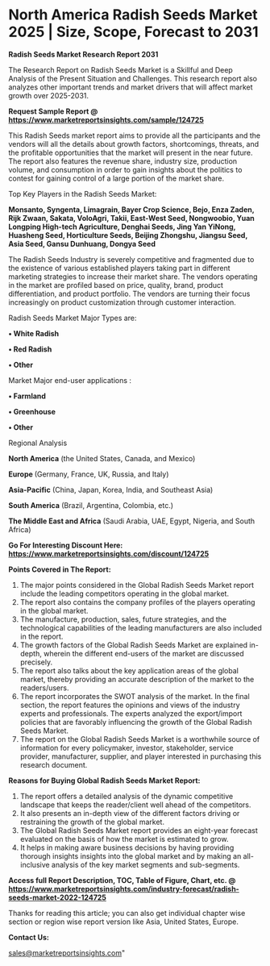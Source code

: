 # North America Radish Seeds Market 2025 | Size, Scope, Forecast to 2031

<strong>Radish Seeds Market Research Report 2031</strong>

The Research Report on Radish Seeds Market is a Skillful and Deep Analysis of the Present Situation and Challenges. This research report also analyzes other important trends and market drivers that will affect market growth over 2025-2031.

<strong>Request Sample Report @ <a href=https://www.marketreportsinsights.com/sample/124725>https://www.marketreportsinsights.com/sample/124725</a></strong>

This Radish Seeds market report aims to provide all the participants and the vendors will all the details about growth factors, shortcomings, threats, and the profitable opportunities that the market will present in the near future. The report also features the revenue share, industry size, production volume, and consumption in order to gain insights about the politics to contest for gaining control of a large portion of the market share.

Top Key Players in the Radish Seeds Market:

<strong>Monsanto, Syngenta, Limagrain, Bayer Crop Science, Bejo, Enza Zaden, Rijk Zwaan, Sakata, VoloAgri, Takii, East-West Seed, Nongwoobio, Yuan Longping High-tech Agriculture, Denghai Seeds, Jing Yan YiNong, Huasheng Seed, Horticulture Seeds, Beijing Zhongshu, Jiangsu Seed, Asia Seed, Gansu Dunhuang, Dongya Seed</strong>

The Radish Seeds Industry is severely competitive and fragmented due to the existence of various established players taking part in different marketing strategies to increase their market share. The vendors operating in the market are profiled based on price, quality, brand, product differentiation, and product portfolio. The vendors are turning their focus increasingly on product customization through customer interaction.

Radish Seeds Market Major Types are:

<strong>• White Radish

• Red Radish

• Other</strong>

Market Major end-user applications :

<strong>• Farmland

• Greenhouse

• Other</strong>

Regional Analysis

</u><strong><b>North America</b></strong> (the United States, Canada, and Mexico)

<strong><b>Europe </b></strong>(Germany, France, UK, Russia, and Italy)

<strong><b>Asia-Pacific</b></strong> (China, Japan, Korea, India, and Southeast Asia)

<strong><b>South America</b></strong> (Brazil, Argentina, Colombia, etc.)

<strong><b>The Middle East and Africa</b></strong> (Saudi Arabia, UAE, Egypt, Nigeria, and South Africa)

<strong>Go For Interesting Discount Here: <a href=https://www.marketreportsinsights.com/discount/124725>https://www.marketreportsinsights.com/discount/124725</a></strong>

<strong>Points Covered in The Report:</strong>
<ol>
  <li>The major points considered in the Global Radish Seeds Market report include the leading competitors operating in the global market.</li>
  <li>The report also contains the company profiles of the players operating in the global market.</li>
  <li>The manufacture, production, sales, future strategies, and the technological capabilities of the leading manufacturers are also included in the report.</li>
  <li>The growth factors of the Global Radish Seeds Market are explained in-depth, wherein the different end-users of the market are discussed precisely.</li>
  <li>The report also talks about the key application areas of the global market, thereby providing an accurate description of the market to the readers/users.</li>
  <li>The report incorporates the SWOT analysis of the market. In the final section, the report features the opinions and views of the industry experts and professionals. The experts analyzed the export/import policies that are favorably influencing the growth of the Global Radish Seeds Market.</li>
  <li>The report on the Global Radish Seeds Market is a worthwhile source of information for every policymaker, investor, stakeholder, service provider, manufacturer, supplier, and player interested in purchasing this research document.</li>
</ol>
<strong>Reasons for Buying Global Radish Seeds Market Report:</strong>

<ol>
  <li>The report offers a detailed analysis of the dynamic competitive landscape that keeps the reader/client well ahead of the competitors.</li>
  <li>It also presents an in-depth view of the different factors driving or restraining the growth of the global market.</li>
  <li>The Global Radish Seeds Market report provides an eight-year forecast evaluated on the basis of how the market is estimated to grow.</li>
  <li>It helps in making aware business decisions by having providing thorough insights insights into the global market and by making an all-inclusive analysis of the key market segments and sub-segments.</li>
</ol>
<strong>Access full Report Description, TOC, Table of Figure, Chart, etc. @ <a href=https://www.marketreportsinsights.com/industry-forecast/radish-seeds-market-2022-124725>https://www.marketreportsinsights.com/industry-forecast/radish-seeds-market-2022-124725</a></strong>


Thanks for reading this article; you can also get individual chapter wise section or region wise report version like Asia, United States, Europe.

<strong>Contact Us:</strong>

sales@marketreportsinsights.com"
